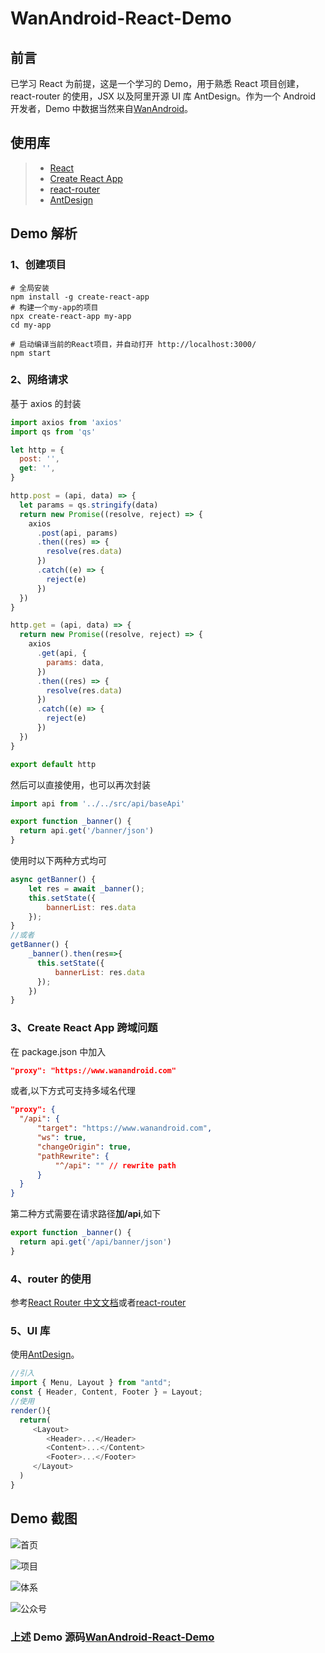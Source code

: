 # WanAndroid-React-Demo

## 前言

已学习 React 为前提，这是一个学习的 Demo，用于熟悉 React 项目创建，react-router 的使用，JSX 以及阿里开源 UI 库 AntDesign。作为一个 Android 开发者，Demo 中数据当然来自[WanAndroid](https://www.wanandroid.com/)。

## 使用库

> - [React](https://github.com/facebook/react)
> - [Create React App](https://github.com/facebookincubator/create-react-app)
> - [react-router](https://github.com/ReactTraining/react-router)
> - [AntDesign](https://ant.design/docs/react/introduce-cn)

## Demo 解析

### 1、创建项目

```
# 全局安装
npm install -g create-react-app
# 构建一个my-app的项目
npx create-react-app my-app
cd my-app

# 启动编译当前的React项目，并自动打开 http://localhost:3000/
npm start
```

### 2、网络请求

基于 axios 的封装

```javascript
import axios from 'axios'
import qs from 'qs'

let http = {
  post: '',
  get: '',
}

http.post = (api, data) => {
  let params = qs.stringify(data)
  return new Promise((resolve, reject) => {
    axios
      .post(api, params)
      .then((res) => {
        resolve(res.data)
      })
      .catch((e) => {
        reject(e)
      })
  })
}

http.get = (api, data) => {
  return new Promise((resolve, reject) => {
    axios
      .get(api, {
        params: data,
      })
      .then((res) => {
        resolve(res.data)
      })
      .catch((e) => {
        reject(e)
      })
  })
}

export default http
```

然后可以直接使用，也可以再次封装

```javascript
import api from '../../src/api/baseApi'

export function _banner() {
  return api.get('/banner/json')
}
```

使用时以下两种方式均可

```javascript
async getBanner() {
    let res = await _banner();
    this.setState({
        bannerList: res.data
    });
}
//或者
getBanner() {
    _banner().then(res=>{
      this.setState({
          bannerList: res.data
      });
    })
}
```

### 3、Create React App 跨域问题

在 package.json 中加入

```json
"proxy": "https://www.wanandroid.com"
```

或者,以下方式可支持多域名代理

```json
"proxy": {
  "/api": {
      "target": "https://www.wanandroid.com",
      "ws": true,
      "changeOrigin": true,
      "pathRewrite": {
          "^/api": "" // rewrite path
      }
  }
}
```

第二种方式需要在请求路径**加/api**,如下

```javascript
export function _banner() {
  return api.get('/api/banner/json')
}
```

### 4、router 的使用

参考[React Router 中文文档](http://react-guide.github.io/react-router-cn/index.html)或者[react-router](https://github.com/ReactTraining/react-router)

### 5、UI 库

使用[AntDesign](https://ant.design/docs/react/introduce-cn)。

```javascript
//引入
import { Menu, Layout } from "antd";
const { Header, Content, Footer } = Layout;
//使用
render(){
  return(
     <Layout>
        <Header>...</Header>
        <Content>...</Content>
        <Footer>...</Footer>
     </Layout>
  )
}
```

## Demo 截图

![首页](https://github.com/leiyun1993/WanAndroid-React-Demo/raw/master/screenshot/1.jpg)

![项目](https://github.com/leiyun1993/WanAndroid-React-Demo/raw/master/screenshot/2.jpg)

![体系](https://github.com/leiyun1993/WanAndroid-React-Demo/raw/master/screenshot/3.jpg)

![公众号](https://github.com/leiyun1993/WanAndroid-React-Demo/raw/master/screenshot/4.jpg)

### 上述 Demo 源码[WanAndroid-React-Demo](https://github.com/leiyun1993/WanAndroid-React-Demo)
